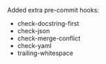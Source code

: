 
Added extra pre-commit hooks:
   - check-docstring-first
   - check-json
   - check-merge-conflict
   - check-yaml
   - trailing-whitespace